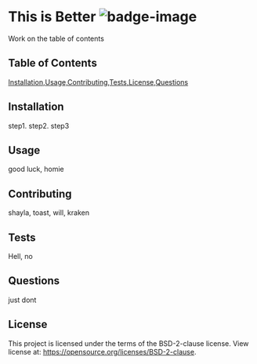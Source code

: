 
# This is Better ![badge-image](https://img.shields.io/static/v1?label=license&message=BSD-2-clause&color=blue)  
Work on the table of contents

## Table of Contents
[Installation,Usage,Contributing,Tests,License,Questions](#Installation,Usage,Contributing,Tests,License,Questions)

## Installation
   step1. step2. step3

## Usage
   good luck, homie

## Contributing
   shayla, toast, will, kraken

## Tests
   Hell, no

## Questions
   just dont

## License
  This project is licensed under the terms of the BSD-2-clause license. View license at:
  https://opensource.org/licenses/BSD-2-clause.
